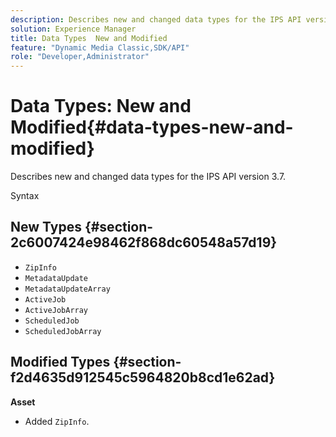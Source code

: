 ```yaml
---
description: Describes new and changed data types for the IPS API version 3.7.
solution: Experience Manager
title: Data Types  New and Modified
feature: "Dynamic Media Classic,SDK/API"
role: "Developer,Administrator"
---
```


# Data Types: New and Modified{#data-types-new-and-modified}

Describes new and changed data types for the IPS API version 3.7.

 Syntax 

## New Types {#section-2c6007424e98462f868dc60548a57d19}

* `ZipInfo` 
* `MetadataUpdate` 
* `MetadataUpdateArray` 
* `ActiveJob` 
* `ActiveJobArray` 
* `ScheduledJob` 
* `ScheduledJobArray`

## Modified Types {#section-f2d4635d912545c5964820b8cd1e62ad}

**Asset**

* Added `ZipInfo`.


